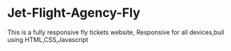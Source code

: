 # Jet-Flight-Agency-Fly
This is a fully responsive fly tickets website, Responsive for all devices,buil using HTML,CSS,Javascript

